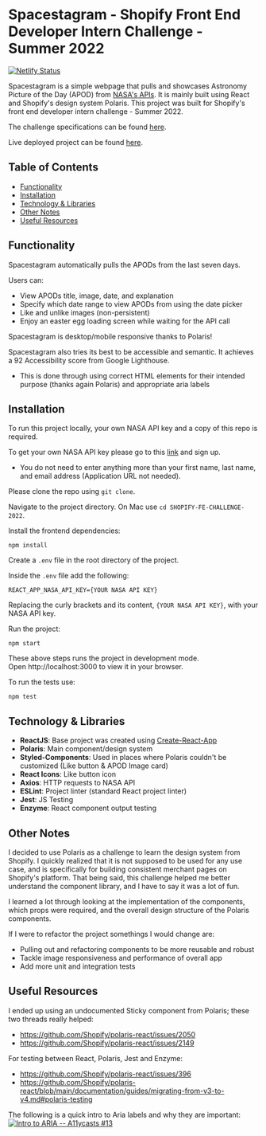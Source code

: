 # Spacestagram - Shopify Front End Developer Intern Challenge - Summer 2022

[![Netlify Status](https://api.netlify.com/api/v1/badges/c93d5a1c-dc93-4e8e-8af2-eeee1161b622/deploy-status)](https://app.netlify.com/sites/philliptruong-spacestagram/deploys)

Spacestagram is a simple webpage that pulls and showcases Astronomy Picture of the Day (APOD) from 
[NASA's APIs](https://api.nasa.gov/). It is mainly built using React and Shopify's design system Polaris. 
This project was built for Shopify's front end developer intern challenge - Summer 2022. 

The challenge specifications can be found [here](https://docs.google.com/document/d/13zXpyrC2yGxoLXKktxw2VJG2Jw8SdUfliLM-bYQLjqE/edit#heading=h.6kafoyko4s5j). 

Live deployed project can be found [here](https://philliptruong-spacestagram.netlify.app/).
## Table of Contents
  - [Functionality](#functionality)
  - [Installation](#installation)
  - [Technology & Libraries](#technology---libraries)
  - [Other Notes](#other-notes)
  - [Useful Resources](#useful-resources)

## Functionality

Spacestagram automatically pulls the APODs from the last seven days.

Users can:

- View APODs title, image, date, and explanation
- Specify which date range to view APODs from using the date picker
- Like and unlike images (non-persistent)
- Enjoy an easter egg loading screen while waiting for the API call

Spacestagram is desktop/mobile responsive thanks to Polaris!

Spacestagram also tries its best to be accessible and semantic. It achieves a 92 Accessibility score from Google Lighthouse.
- This is done through using correct HTML elements for their intended purpose (thanks again Polaris) and appropriate aria labels

## Installation

To run this project locally, your own NASA API key and a copy of this repo is required.


To get your own NASA API key please go to this [link](https://api.nasa.gov/#:~:text=Browse%20APIs-,Generate%20API%20Key,-Sign%20up%20for) and sign up.

- You do not need to enter anything more than your first name, last name, and email address (Application URL not needed).


Please clone the repo using `git clone`.

Navigate to the project directory. On Mac use `cd SHOPIFY-FE-CHALLENGE-2022`.

Install the frontend dependencies:

```
npm install
```

Create a `.env` file in the root directory of the project.

Inside the `.env` file add the following:
```
REACT_APP_NASA_API_KEY={YOUR NASA API KEY}
```

Replacing the curly brackets and its content, `{YOUR NASA API KEY}`, with your NASA API key.

Run the project:

```
npm start
```

These above steps runs the project in development mode.   
Open http://localhost:3000 to view it in your browser.

To run the tests use:

```
npm test
```

## Technology & Libraries

- **ReactJS**: Base project was created using [Create-React-App](https://reactjs.org/docs/create-a-new-react-app.html#create-react-app)
- **Polaris**: Main component/design system
- **Styled-Components**: Used in places where Polaris couldn't be customized (Like button & APOD Image card)
- **React Icons**: Like button icon
- **Axios**: HTTP requests to NASA API
- **ESLint**: Project linter (standard React project linter)
- **Jest**: JS Testing
- **Enzyme**: React component output testing

## Other Notes

I decided to use Polaris as a challenge to learn the design system from Shopify. I quickly realized that it is not 
supposed to be used for any use case, and is specifically for building consistent merchant pages on Shopify's platform. 
That being said, this challenge helped me better understand the component library, and I have to say it was a lot of fun.

I learned a lot through looking at the implementation of the components, which props were required, and the overall 
design structure of the Polaris components. 

If I were to refactor the project somethings I would change are:
- Pulling out and refactoring components to be more reusable and robust
- Tackle image responsiveness and performance of overall app
- Add more unit and integration tests

## Useful Resources

I ended up using an undocumented Sticky component from Polaris; these two threads really helped:

- https://github.com/Shopify/polaris-react/issues/2050
- https://github.com/Shopify/polaris-react/issues/2149

For testing between React, Polaris, Jest and Enzyme:

- https://github.com/Shopify/polaris-react/issues/396
- https://github.com/Shopify/polaris-react/blob/main/documentation/guides/migrating-from-v3-to-v4.md#polaris-testing

The following is a quick intro to Aria labels and why they are important:
[![Intro to ARIA -- A11ycasts #13](https://img.youtube.com/vi/g9Qff0b-lHk/0.jpg)](https://www.youtube.com/watch?v=g9Qff0b-lHk)